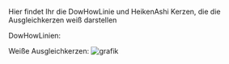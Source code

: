 Hier findet Ihr die DowHowLinie und HeikenAshi Kerzen, die die Ausgleichkerzen weiß darstellen

DowHowLinien:


Weiße Ausgleichkerzen:
![grafik](https://github.com/user-attachments/assets/ad9d72e3-b875-4b70-90a0-efd167731696)
